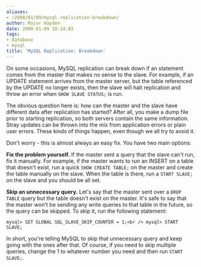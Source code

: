 ```yaml
---
aliases:
- /2008/01/09/mysql-replication-breakdown/
author: Major Hayden
date: 2008-01-09 18:24:03
tags:
- database
- mysql
title: 'MySQL Replication: Breakdown'
---
```


On some occasions, MySQL replication can break down if an statement comes from the master that makes no sense to the slave. For example, if an UPDATE statement arrives from the master server, but the table referenced by the UPDATE no longer exists, then the slave will halt replication and throw an error when `SHOW SLAVE STATUS;` is run.

The obvious question here is: how can the master and the slave have different data after replication has started? After all, you make a dump file prior to starting replication, so both servers contain the same information. Stray updates can be thrown into the mix from application errors or plain user errors. These kinds of things happen, even though we all try to avoid it.

Don't worry - this is almost always an easy fix. You have two main options:

**Fix the problem yourself.** If the master sent a query that the slave can't run, fix it manually. For example, if the master wants to run an INSERT on a table that doesn't exist, run a quick `SHOW CREATE TABLE;` on the master and create the table manually on the slave. When the table is there, run a `START SLAVE;` on the slave and you should be all set.

**Skip an unnecessary query.** Let's say that the master sent over a `DROP TABLE` query but the table doesn't exist on the master. It's safe to say that the master won't be sending any write queries to that table in the future, so the query can be skipped. To skip it, run the following statement:

`mysql> SET GLOBAL SQL_SLAVE_SKIP_COUNTER = 1;<br />
mysql> START SLAVE;`

In short, you're telling MySQL to skip that unnecessary query and keep going with the ones after that. Of course, if you need to skip multiple queries, change the 1 to whatever number you need and then run `START SLAVE;`.